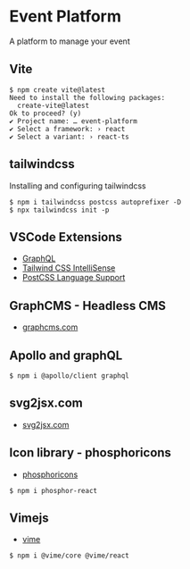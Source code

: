 # Event Platform

A platform to manage your event

## Vite

```
$ npm create vite@latest
Need to install the following packages:
  create-vite@latest
Ok to proceed? (y)
✔ Project name: … event-platform
✔ Select a framework: › react
✔ Select a variant: › react-ts
```

## tailwindcss

Installing and configuring tailwindcss

```
$ npm i tailwindcss postcss autoprefixer -D
$ npx tailwindcss init -p
```

## VSCode Extensions

- [GraphQL](https://marketplace.visualstudio.com/items?itemName=GraphQL.vscode-graphql)
- [Tailwind CSS IntelliSense](https://marketplace.visualstudio.com/items?itemName=bradlc.vscode-tailwindcss)
- [PostCSS Language Support](https://marketplace.visualstudio.com/items?itemName=csstools.postcss)

## GraphCMS - Headless CMS

- [graphcms.com](https://graphcms.com)

## Apollo and graphQL

```
$ npm i @apollo/client graphql
```

## svg2jsx.com

- [svg2jsx.com](http://svg2jsx.com)

## Icon library - phosphoricons

- [phosphoricons](https://phosphoricons.com/)

```
$ npm i phosphor-react
```

## Vimejs

- [vime](https://vimejs.com)

```
$ npm i @vime/core @vime/react
```
